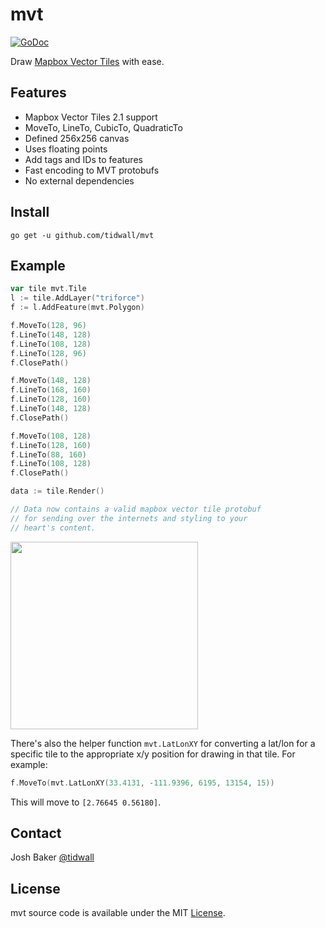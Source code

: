 # mvt

[![GoDoc](https://img.shields.io/badge/api-reference-blue.svg?style=flat-square)](https://godoc.org/github.com/tidwall/mvt)

Draw [Mapbox Vector Tiles](https://www.mapbox.com/vector-tiles/) with ease.

## Features

- Mapbox Vector Tiles 2.1 support
- MoveTo, LineTo, CubicTo, QuadraticTo
- Defined 256x256 canvas
- Uses floating points
- Add tags and IDs to features
- Fast encoding to MVT protobufs
- No external dependencies

## Install

```
go get -u github.com/tidwall/mvt
```

## Example

```go
var tile mvt.Tile
l := tile.AddLayer("triforce")
f := l.AddFeature(mvt.Polygon)

f.MoveTo(128, 96)
f.LineTo(148, 128)
f.LineTo(108, 128)
f.LineTo(128, 96)
f.ClosePath()

f.MoveTo(148, 128)
f.LineTo(168, 160)
f.LineTo(128, 160)
f.LineTo(148, 128)
f.ClosePath()

f.MoveTo(108, 128)
f.LineTo(128, 160)
f.LineTo(88, 160)
f.LineTo(108, 128)
f.ClosePath()

data := tile.Render()

// Data now contains a valid mapbox vector tile protobuf 
// for sending over the internets and styling to your 
// heart's content.
```

<img src="https://i.imgur.com/ynIx6nt.png" width="300" height="300">


There's also the helper function `mvt.LatLonXY` for converting a lat/lon for 
a specific tile to the appropriate x/y position for drawing in that tile.
For example:

```go
f.MoveTo(mvt.LatLonXY(33.4131, -111.9396, 6195, 13154, 15))
```

This will move to `[2.76645 0.56180]`.

## Contact
Josh Baker [@tidwall](http://twitter.com/tidwall)

## License
mvt source code is available under the MIT [License](/LICENSE).
